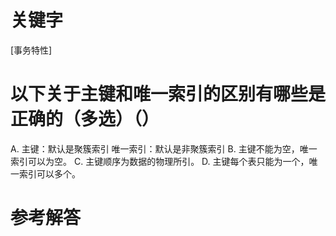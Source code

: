 # 关键字

[事务特性]

# 以下关于主键和唯一索引的区别有哪些是正确的（多选）（）
A. 主键：默认是聚簇索引  唯一索引：默认是非聚簇索引
B. 主键不能为空，唯一索引可以为空。
C. 主键顺序为数据的物理所引。
D. 主键每个表只能为一个，唯一索引可以多个。

# 参考解答



